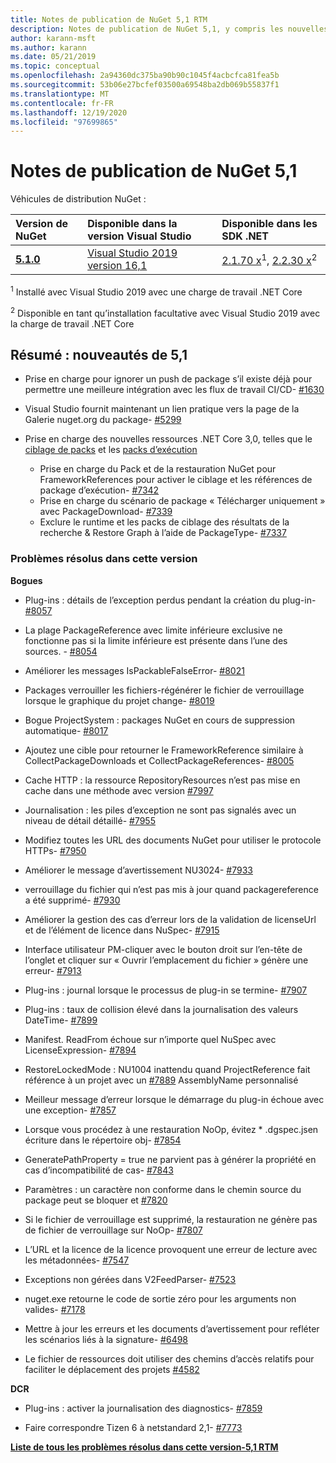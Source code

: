 ```yaml
---
title: Notes de publication de NuGet 5,1 RTM
description: Notes de publication de NuGet 5,1, y compris les nouvelles fonctionnalités, les correctifs de bogues et DCR.
author: karann-msft
ms.author: karann
ms.date: 05/21/2019
ms.topic: conceptual
ms.openlocfilehash: 2a94360dc375ba90b90c1045f4acbcfca81fea5b
ms.sourcegitcommit: 53b06e27bcfef03500a69548ba2db069b55837f1
ms.translationtype: MT
ms.contentlocale: fr-FR
ms.lasthandoff: 12/19/2020
ms.locfileid: "97699865"
---
```

# <a name="nuget-51-release-notes"></a>Notes de publication de NuGet 5,1

Véhicules de distribution NuGet :

| Version de NuGet | Disponible dans la version Visual Studio| Disponible dans les SDK .NET|
|:---|:---|:---|
| [**5.1.0**](https://nuget.org/downloads) | [Visual Studio 2019 version 16,1](https://visualstudio.microsoft.com/downloads/) | [2.1.70 x](https://dotnet.microsoft.com/download/dotnet-core/2.1)<sup>1</sup>, [2.2.30 x](https://dotnet.microsoft.com/download/dotnet-core/2.2)<sup>2</sup> |

<sup>1</sup> Installé avec Visual Studio 2019 avec une charge de travail .NET Core 

<sup>2</sup> Disponible en tant qu’installation facultative avec Visual Studio 2019 avec la charge de travail .NET Core

## <a name="summary-whats-new-in-51"></a>Résumé : nouveautés de 5,1

* Prise en charge pour ignorer un push de package s’il existe déjà pour permettre une meilleure intégration avec les flux de travail CI/CD- [#1630](https://github.com/NuGet/Home/issues/1630#issuecomment-483461100)

* Visual Studio fournit maintenant un lien pratique vers la page de la Galerie nuget.org du package- [#5299](https://github.com/NuGet/Home/issues/5299#issuecomment-494458510)

* Prise en charge des nouvelles ressources .NET Core 3,0, telles que le [ciblage de packs](https://github.com/dotnet/cli/issues/10006) et les [packs d’exécution](https://github.com/dotnet/cli/issues/10007)
  * Prise en charge du Pack et de la restauration NuGet pour FrameworkReferences pour activer le ciblage et les références de package d’exécution- [#7342](https://github.com/NuGet/Home/issues/7342)
  * Prise en charge du scénario de package « Télécharger uniquement » avec PackageDownload- [#7339](https://github.com/NuGet/Home/issues/7339)
  * Exclure le runtime et les packs de ciblage des résultats de la recherche & Restore Graph à l’aide de PackageType- [#7337](https://github.com/NuGet/Home/issues/7337)

### <a name="issues-fixed-in-this-release"></a>Problèmes résolus dans cette version

**Bogues**

* Plug-ins : détails de l’exception perdus pendant la création du plug-in- [#8057](https://github.com/NuGet/Home/issues/8057)

* La plage PackageReference avec limite inférieure exclusive ne fonctionne pas si la limite inférieure est présente dans l’une des sources. - [#8054](https://github.com/NuGet/Home/issues/8054)

* Améliorer les messages IsPackableFalseError- [#8021](https://github.com/NuGet/Home/issues/8021)

* Packages verrouiller les fichiers-régénérer le fichier de verrouillage lorsque le graphique du projet change- [#8019](https://github.com/NuGet/Home/issues/8019)

* Bogue ProjectSystem : packages NuGet en cours de suppression automatique- [#8017](https://github.com/NuGet/Home/issues/8017)

* Ajoutez une cible pour retourner le FrameworkReference similaire à CollectPackageDownloads et CollectPackageReferences- [#8005](https://github.com/NuGet/Home/issues/8005)

* Cache HTTP : la ressource RepositoryResources n’est pas mise en cache dans une méthode avec version [#7997](https://github.com/NuGet/Home/issues/7997)

* Journalisation : les piles d’exception ne sont pas signalés avec un niveau de détail détaillé- [#7955](https://github.com/NuGet/Home/issues/7955)

* Modifiez toutes les URL des documents NuGet pour utiliser le protocole HTTPs- [#7950](https://github.com/NuGet/Home/issues/7950)

* Améliorer le message d’avertissement NU3024- [#7933](https://github.com/NuGet/Home/issues/7933)

* verrouillage du fichier qui n’est pas mis à jour quand packagereference a été supprimé- [#7930](https://github.com/NuGet/Home/issues/7930)

* Améliorer la gestion des cas d’erreur lors de la validation de licenseUrl et de l’élément de licence dans NuSpec- [#7915](https://github.com/NuGet/Home/issues/7915)

* Interface utilisateur PM-cliquer avec le bouton droit sur l’en-tête de l’onglet et cliquer sur « Ouvrir l’emplacement du fichier » génère une erreur- [#7913](https://github.com/NuGet/Home/issues/7913)

* Plug-ins : journal lorsque le processus de plug-in se termine- [#7907](https://github.com/NuGet/Home/issues/7907)

* Plug-ins : taux de collision élevé dans la journalisation des valeurs DateTime- [#7899](https://github.com/NuGet/Home/issues/7899)

* Manifest. ReadFrom échoue sur n’importe quel NuSpec avec LicenseExpression- [#7894](https://github.com/NuGet/Home/issues/7894)

* RestoreLockedMode : NU1004 inattendu quand ProjectReference fait référence à un projet avec un [#7889](https://github.com/NuGet/Home/issues/7889) AssemblyName personnalisé

* Meilleur message d’erreur lorsque le démarrage du plug-in échoue avec une exception- [#7857](https://github.com/NuGet/Home/issues/7857)

* Lorsque vous procédez à une restauration NoOp, évitez * .dgspec.jsen écriture dans le répertoire obj- [#7854](https://github.com/NuGet/Home/issues/7854)

* GeneratePathProperty = true ne parvient pas à générer la propriété en cas d’incompatibilité de cas- [#7843](https://github.com/NuGet/Home/issues/7843)

* Paramètres : un caractère non conforme dans le chemin source du package peut se bloquer et [#7820](https://github.com/NuGet/Home/issues/7820)

* Si le fichier de verrouillage est supprimé, la restauration ne génère pas de fichier de verrouillage sur NoOp- [#7807](https://github.com/NuGet/Home/issues/7807)

* L’URL et la licence de la licence provoquent une erreur de lecture avec les métadonnées- [#7547](https://github.com/NuGet/Home/issues/7547)

* Exceptions non gérées dans V2FeedParser- [#7523](https://github.com/NuGet/Home/issues/7523)

* nuget.exe retourne le code de sortie zéro pour les arguments non valides- [#7178](https://github.com/NuGet/Home/issues/7178)

* Mettre à jour les erreurs et les documents d’avertissement pour refléter les scénarios liés à la signature- [#6498](https://github.com/NuGet/Home/issues/6498)

* Le fichier de ressources doit utiliser des chemins d’accès relatifs pour faciliter le déplacement des projets [#4582](https://github.com/NuGet/Home/issues/4582)

**DCR**

* Plug-ins : activer la journalisation des diagnostics- [#7859](https://github.com/NuGet/Home/issues/7859)

* Faire correspondre Tizen 6 à netstandard 2,1- [#7773](https://github.com/NuGet/Home/issues/7773)

**[Liste de tous les problèmes résolus dans cette version-5,1 RTM](https://github.com/nuget/home/issues?q=is%3Aissue+is%3Aclosed+milestone%3A%225.1")**
